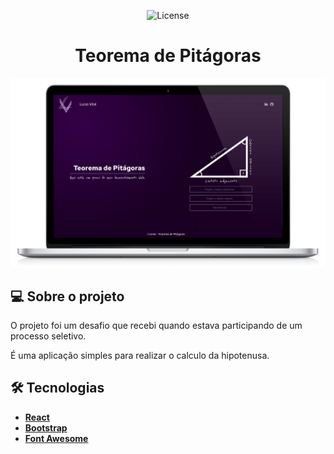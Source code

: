 <p align="center">

   <img alt="License" src="https://img.shields.io/badge/license-MIT-brightgreen">


<h1 align="center">Teorema de Pitágoras</h1>

<img alt="License" src="./.github/Preview.png">

## 💻 Sobre o projeto

O projeto foi um desafio que recebi quando estava participando de um processo seletivo.

É uma aplicação simples para realizar o calculo da hipotenusa.

## 🛠 Tecnologias

-   **[React](https://pt-br.reactjs.org/)**
-   **[Bootstrap](https://getbootstrap.com/)**
-   **[Font Awesome](https://fontawesome.com/)**